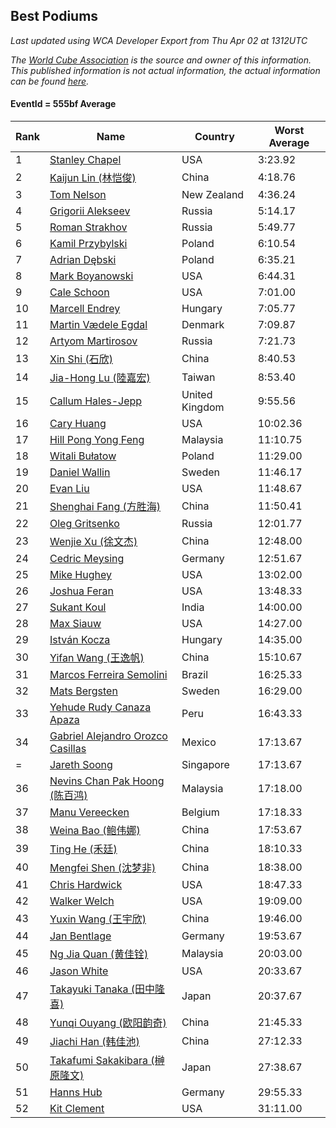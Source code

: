 ## Best Podiums

*Last updated using WCA Developer Export from Thu Apr 02 at 1312UTC*

*The [World Cube Association](https://www.worldcubeassociation.org) is the source and owner of this information. This published information is not actual information, the actual information can be found [here](https://www.worldcubeassociation.org/results).*

#### EventId = 555bf Average

|Rank|Name|Country|Worst Average|  
|--|--|--|--|  
|1|[Stanley Chapel](https://www.worldcubeassociation.org/persons/2016CHAP04)|USA|3:23.92|  
|2|[Kaijun Lin (林恺俊)](https://www.worldcubeassociation.org/persons/2013LINK01)|China|4:18.76|  
|3|[Tom Nelson](https://www.worldcubeassociation.org/persons/2013NELS01)|New Zealand|4:36.24|  
|4|[Grigorii Alekseev](https://www.worldcubeassociation.org/persons/2015ALEK01)|Russia|5:14.17|  
|5|[Roman Strakhov](https://www.worldcubeassociation.org/persons/2012STRA02)|Russia|5:49.77|  
|6|[Kamil Przybylski](https://www.worldcubeassociation.org/persons/2016PRZY01)|Poland|6:10.54|  
|7|[Adrian Dębski](https://www.worldcubeassociation.org/persons/2017DEBS01)|Poland|6:35.21|  
|8|[Mark Boyanowski](https://www.worldcubeassociation.org/persons/2014BOYA01)|USA|6:44.31|  
|9|[Cale Schoon](https://www.worldcubeassociation.org/persons/2014SCHO02)|USA|7:01.00|  
|10|[Marcell Endrey](https://www.worldcubeassociation.org/persons/2007ENDR01)|Hungary|7:05.77|  
|11|[Martin Vædele Egdal](https://www.worldcubeassociation.org/persons/2013EGDA02)|Denmark|7:09.87|  
|12|[Artyom Martirosov](https://www.worldcubeassociation.org/persons/2016MART29)|Russia|7:21.73|  
|13|[Xin Shi (石欣)](https://www.worldcubeassociation.org/persons/2010SHIX01)|China|8:40.53|  
|14|[Jia-Hong Lu (陸嘉宏)](https://www.worldcubeassociation.org/persons/2007LUJI01)|Taiwan|8:53.40|  
|15|[Callum Hales-Jepp](https://www.worldcubeassociation.org/persons/2012HALE01)|United Kingdom|9:55.56|  
|16|[Cary Huang](https://www.worldcubeassociation.org/persons/2015HUAN48)|USA|10:02.36|  
|17|[Hill Pong Yong Feng](https://www.worldcubeassociation.org/persons/2017FENG10)|Malaysia|11:10.75|  
|18|[Witali Bułatow](https://www.worldcubeassociation.org/persons/2015BUAT01)|Poland|11:29.00|  
|19|[Daniel Wallin](https://www.worldcubeassociation.org/persons/2013WALL03)|Sweden|11:46.17|  
|20|[Evan Liu](https://www.worldcubeassociation.org/persons/2009LIUE01)|USA|11:48.67|  
|21|[Shenghai Fang (方胜海)](https://www.worldcubeassociation.org/persons/2016FANG01)|China|11:50.41|  
|22|[Oleg Gritsenko](https://www.worldcubeassociation.org/persons/2011GRIT01)|Russia|12:01.77|  
|23|[Wenjie Xu (徐文杰)](https://www.worldcubeassociation.org/persons/2016XUWE02)|China|12:48.00|  
|24|[Cedric Meysing](https://www.worldcubeassociation.org/persons/2017MEYS02)|Germany|12:51.67|  
|25|[Mike Hughey](https://www.worldcubeassociation.org/persons/2007HUGH01)|USA|13:02.00|  
|26|[Joshua Feran](https://www.worldcubeassociation.org/persons/2011FERA01)|USA|13:48.33|  
|27|[Sukant Koul](https://www.worldcubeassociation.org/persons/2014KOUL01)|India|14:00.00|  
|28|[Max Siauw](https://www.worldcubeassociation.org/persons/2017SIAU02)|USA|14:27.00|  
|29|[István Kocza](https://www.worldcubeassociation.org/persons/2005KOCZ01)|Hungary|14:35.00|  
|30|[Yifan Wang (王逸帆)](https://www.worldcubeassociation.org/persons/2017WANY29)|China|15:10.67|  
|31|[Marcos Ferreira Semolini](https://www.worldcubeassociation.org/persons/2017SEMO02)|Brazil|16:25.33|  
|32|[Mats Bergsten](https://www.worldcubeassociation.org/persons/2008BERG04)|Sweden|16:29.00|  
|33|[Yehude Rudy Canaza Apaza](https://www.worldcubeassociation.org/persons/2013APAZ01)|Peru|16:43.33|  
|34|[Gabriel Alejandro Orozco Casillas](https://www.worldcubeassociation.org/persons/2008CASI01)|Mexico|17:13.67|  
|=|[Jareth Soong](https://www.worldcubeassociation.org/persons/2016SOON01)|Singapore|17:13.67|  
|36|[Nevins Chan Pak Hoong (陈百鸿)](https://www.worldcubeassociation.org/persons/2010CHAN20)|Malaysia|17:18.00|  
|37|[Manu Vereecken](https://www.worldcubeassociation.org/persons/2010VERE01)|Belgium|17:18.33|  
|38|[Weina Bao (鲍伟娜)](https://www.worldcubeassociation.org/persons/2015BAOW01)|China|17:53.67|  
|39|[Ting He (禾廷)](https://www.worldcubeassociation.org/persons/2015HETI01)|China|18:10.33|  
|40|[Mengfei Shen (沈梦非)](https://www.worldcubeassociation.org/persons/2018SHEN07)|China|18:38.00|  
|41|[Chris Hardwick](https://www.worldcubeassociation.org/persons/2003HARD01)|USA|18:47.33|  
|42|[Walker Welch](https://www.worldcubeassociation.org/persons/2011WELC01)|USA|19:09.00|  
|43|[Yuxin Wang (王宇欣)](https://www.worldcubeassociation.org/persons/2009WANG62)|China|19:46.00|  
|44|[Jan Bentlage](https://www.worldcubeassociation.org/persons/2010BENT01)|Germany|19:53.67|  
|45|[Ng Jia Quan (黄佳铨)](https://www.worldcubeassociation.org/persons/2015QUAN03)|Malaysia|20:03.00|  
|46|[Jason White](https://www.worldcubeassociation.org/persons/2016WHIT16)|USA|20:33.67|  
|47|[Takayuki Tanaka (田中隆喜)](https://www.worldcubeassociation.org/persons/2014TANA01)|Japan|20:37.67|  
|48|[Yunqi Ouyang (欧阳韵奇)](https://www.worldcubeassociation.org/persons/2007YUNQ01)|China|21:45.33|  
|49|[Jiachi Han (韩佳池)](https://www.worldcubeassociation.org/persons/2014HANJ02)|China|27:12.33|  
|50|[Takafumi Sakakibara (榊原隆文)](https://www.worldcubeassociation.org/persons/2017SAKA04)|Japan|27:38.67|  
|51|[Hanns Hub](https://www.worldcubeassociation.org/persons/2013HUBH01)|Germany|29:55.33|  
|52|[Kit Clement](https://www.worldcubeassociation.org/persons/2008CLEM01)|USA|31:11.00|  
